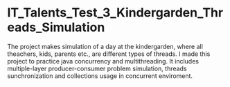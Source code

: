 # IT_Talents_Test_3_Kindergarden_Threads_Simulation
The project makes simulation of a day at the kindergarden, where all theachers, kids, parents etc., are different types of threads.
I made this project to practice java concurrency and multithreading.
It includes multiple-layer producer-consumer problem simulation, threads sunchronization and collections usage in concurrent enviroment.
